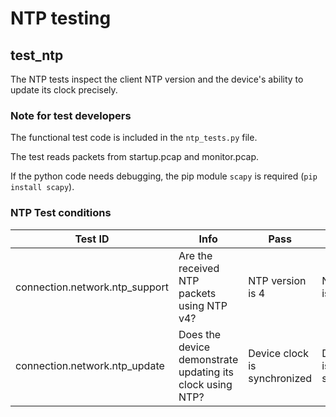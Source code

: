 # NTP testing

## test_ntp
The NTP tests inspect the client NTP version and the device's ability to update its clock precisely.

### Note for test developers 
The functional test code is included in the `ntp_tests.py` file.

The test reads packets from startup.pcap and monitor.pcap.

If the python code needs debugging, the pip module `scapy` is required (`pip install scapy`).

### NTP Test conditions
| Test ID |  Info | Pass | Fail | Skip |
|---|---|---|---|---|
| connection.network.ntp_support | Are the received NTP packets using NTP v4? | NTP version is 4 | NTP version is not 4 | No NTP packets are received |
| connection.network.ntp_update | Does the device demonstrate updating its clock using NTP? | Device clock is synchronized | Device clock is not synchronized | Not enough NTP packets are received |
